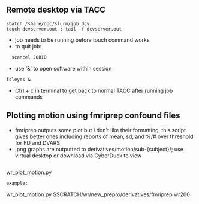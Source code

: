 ## Remote desktop via TACC
```
sbatch /share/doc/slurm/job.dcv
touch dcvserver.out ; tail -f dcvserver.out
```
* job needs to be running before touch command works
* to quit job:
```
  scancel JOBID
```
* use '&' to open software within session
```
fsleyes &
```
* Ctrl + c in terminal to get back to normal TACC after running job commands

## Plotting motion using fmriprep confound files
* fmriprep outputs some plot but I don't like their formatting, this script gives better ones including reports of mean, sd, and %/# over threshold for FD and DVARS
* .png graphs are outputted to derivatives/motion/sub-{subject}/; use virtual desktop or download via CyberDuck to view 
  ```
 wr_plot_motion.py <fmriprep directory> <subject>
 ```
example:
```
wr_plot_motion.py $SCRATCH/wr/new_prepro/derivatives/fmriprep wr200
```
